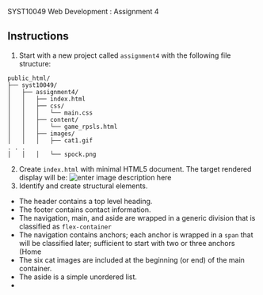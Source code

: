 SYST10049 Web Development
: Assignment 4

## Instructions
1. Start with a new project called `assignment4` with the following file structure:

```
public_html/
├── syst10049/	
│   ├── assignment4/
│   │   ├── index.html
│   │   ├── css/
│   │   │   └── main.css 
│   │   ├── content/
│   │   │   └── game_rpsls.html
│   │   ├── images/
│   │   │   ├── cat1.gif
. . .
│   │   │   └── spock.png 
```
2. Create `index.html` with minimal HTML5 document. The target rendered display will be:
![enter image description here](http://bajcar.dev.fast.sheridanc.on.ca/project_assets/images10049/screenshot1.png)
3. Identify and create structural elements.
- The header contains a top level heading.
- The footer contains contact information.
- The navigation, main, and aside are wrapped in a generic division that is classified as `flex-container`
- The navigation contains anchors; each anchor is wrapped in a `span` that will be classified later; sufficient to start with two or three anchors (Home 
- The six cat images are included at the beginning (or end) of the main container.
- The aside is a simple unordered list.
- 
<!--stackedit_data:
eyJoaXN0b3J5IjpbLTQxOTIzMDcxOCwxNjYzOTc3ODM3LC0xOT
E0MTk0MTcxLC02NTE0OTEyOTYsLTEyMTk1MDA4NDBdfQ==
-->